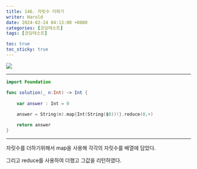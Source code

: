 ```yaml
---
title: 146. 자릿수 더하기
writer: Harold
date: 2024-02-24 04:13:00 +0800
categories: [코딩테스트]
tags: [코딩테스트]

toc: true
toc_sticky: true
---
```

![](https://velog.velcdn.com/images/haroldfromk/post/d4bd5a2a-9be2-4ce9-a2a3-93edaba94adc/image.png)

---
```swift
import Foundation

func solution(_ n:Int) -> Int {
    
    var answer : Int = 0
    
    answer = String(n).map{Int(String($0))!}.reduce(0,+)

    return answer
}
```
---

자릿수를 더하기위해서 map을 사용해 각각의 자릿수를 배열에 담았다.

그리고 reduce를 사용하여 더했고 그값을 리턴하였다.